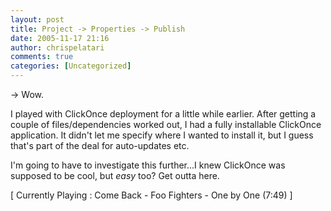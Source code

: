 ```yaml
---
layout: post
title: Project -> Properties -> Publish
date: 2005-11-17 21:16
author: chrispelatari
comments: true
categories: [Uncategorized]
---
```


<p>-&gt; Wow.</p>
<p>I played with ClickOnce deployment for a little while earlier. After getting 
a couple of files/dependencies worked out, I had a fully installable ClickOnce 
application. It didn't let me specify where I wanted to install it, but I guess 
that's part of the deal for auto-updates etc.</p>
<p>I'm going to have to investigate this further...I knew ClickOnce was supposed 
to be cool, but <em>easy</em> too? Get outta here.</p>
<p class="media">[ Currently Playing : Come Back - Foo Fighters - One by One 
(7:49) ]</p>
